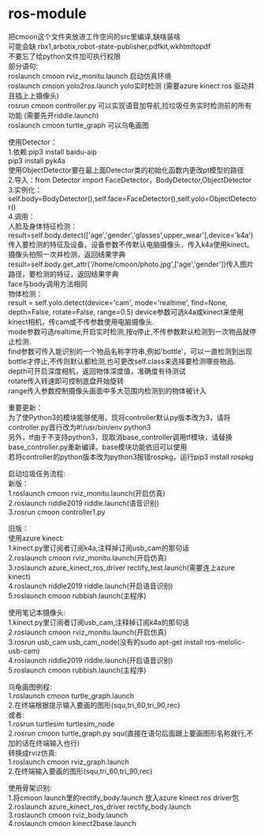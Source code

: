 # ros-module
把cmoon这个文件夹放进工作空间的src里编译,缺啥装啥  
可能会缺 rbx1,arbotix,robot-state-publisher,pdfkit,wkhtmltopdf  
不要忘了给python文件加可执行权限  
部分语句:  
roslaunch cmoon rviz_monitu.launch 启动仿真环境  
roslaunch cmoon  yolo2ros.launch yolo实时检测 (需要azure kinect ros 驱动并且插上上摄像头)  
rosrun cmoon controller.py 可以实现语音加导航,捡垃圾任务实时检测前的所有功能  (需要先开riddle.launch)  
roslaunch cmoon turtle_graph 可以乌龟画图  

使用Detector：  
1.依赖:pip3 install baidu-aip  
 pip3 install pyk4a  
 使用ObjectDetector要在最上面Detector类的初始化函数内更改pt模型的路径  
2.导入：from Detector import FaceDetector，BodyDetector,ObjectDetector  
3.实例化：self.body=BodyDetector(),self.face=FaceDetector(),self.yolo=ObjectDetector()  
4.调用：  
人脸及身体特征检测：  
result=self.body.detect(['age','gender','glasses',upper_wear'],device='k4a')传入要检测的特征及设备。设备参数不传默认电脑摄像头，传入k4a使用kinect。摄像头拍照一次并检测，返回结果字典  
result=self.body.get_attr('/home/cmoon/photo.jpg',['age','gender'])传入图片路径，要检测的特征，返回结果字典  
face与body调用方法相同  
物体检测：  
result = self.yolo.detect(device='cam', mode='realtime', find=None, depth=False, rotate=False, range=0.5)
device参数可选k4a或kinect来使用kinect相机，传cam或不传参数使用电脑摄像头.   
mode参数可选realtime,开启实时检测,按q停止,不传参数默认检测到一次物品就停止检测.  
find参数可传入能识别的一个物品名称字符串,例如'bottle'，可以一直检测到出现bottle才停止,不传则默认都检测,也可更改self.class来选择要检测哪些物品.    
depth可开启深度相机，返回物体深度值，准确度有待测试  
rotate传入转速即可控制底盘开始旋转  
range传入参数控制摄像头画面中多大范围内检测到的物体被计入  

  
重要更新：  
为了使Python3的模块能够使用，现将controller默认py版本改为3，请将controller.py首行改为#!/usr/bin/env python3  
另外，tf由于不支持python3，现取消base_controller调用tf模块，请替换base_controller.py重新编译。base模块功能依旧可以使用  
若将controller的python版本改为python3报错rospkg，运行pip3 install rospkg  

  
启动垃圾任务流程:  
新版：  
1.roslaunch cmoon rviz_monitu.launch(开启仿真)  
2.roslaunch riddle2019 riddle.launch(语音识别)  
3.rosrun cmoon controller1.py  

旧版：  
使用azure kinect:  
1.kinect.py里订阅者订阅k4a,注释掉订阅usb_cam的那句话    
2.roslaunch cmoon rviz_monitu.launch(开启仿真)  
3.roslaunch azure_kinect_ros_driver rectify_test.launch(需要连上azure kinect)  
4.roslaunch riddle2019 riddle.launch(开启语音识别)  
5.roslaunch cmoon rubbish.launch(主程序)  
  
使用笔记本摄像头:  
1.kinect.py里订阅者订阅usb_cam,注释掉订阅k4a的那句话    
2.roslaunch cmoon rviz_monitu.launch(开启仿真)  
3.rosrun usb_cam usb_cam_node(没有的sudo apt-get install ros-melolic-usb-cam)  
4.roslaunch riddle2019 riddle.launch(开启语音识别)  
5.roslaunch cmoon rubbish.launch(主程序)  

乌龟画图例程:   
1.roslaunch cmoon turtle_graph.launch  
2.在终端根据提示输入要画的图形(squ,tri_60,tri_90,rec)  
或者:  
1.rosrun turtlesim turtlesim_node  
2.rosrun cmoon turtle_graph.py squ(直接在语句后面跟上要画图形名称就行,不加的话在终端输入也行)  
转换成rviz仿真:  
1.roslaunch cmoon rviz_graph.launch  
2.在终端输入要画的图形(squ,tri_60,tri_90,rec)  

使用骨架识别:  
1.将cmoon launch里的rectify_body.launch 放入azure kinect ros driver包  
2.roslaunch azure_kinect_ros_driver rectify_body.launch  
3.roslaunch cmoon rviz_body.launch  
4.roslaunch cmoon kinect2base.launch  


